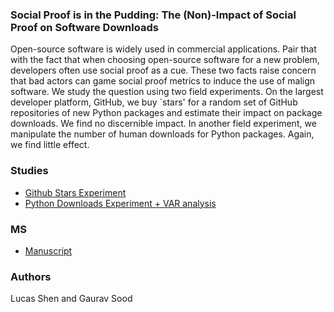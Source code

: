 ### Social Proof is in the Pudding: The (Non)-Impact of Social Proof on Software Downloads

Open-source software is widely used in commercial applications. Pair that with the fact that when choosing open-source software for a new problem, developers often use social proof as a cue. These two facts raise concern that bad actors can game social proof metrics to induce the use of malign software. We study the question using two field experiments. On the largest developer platform, GitHub, we buy `stars' for a random set of GitHub repositories of new Python packages and estimate their impact on package downloads. We find no discernible impact. In another field experiment, we manipulate the number of human downloads for Python packages. Again, we find little effect.

### Studies

* [Github Stars Experiment](github_exp/)
* [Python Downloads Experiment + VAR analysis](pydownloads/)

### MS

* [Manuscript](ms/)

### Authors

Lucas Shen and Gaurav Sood
